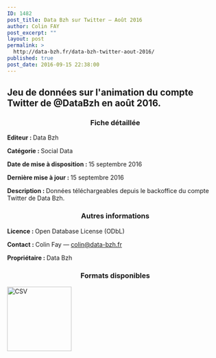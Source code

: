 ```yaml
---
ID: 1482
post_title: Data Bzh sur Twitter — Août 2016
author: Colin FAY
post_excerpt: ""
layout: post
permalink: >
  http://data-bzh.fr/data-bzh-twitter-aout-2016/
published: true
post_date: 2016-09-15 22:38:00
---
```

<h2>Jeu de données sur l'animation du compte Twitter de @DataBzh en août 2016.</h2>
<!--more-->
<h3 style="text-align: center;">Fiche détaillée</h3>
<strong>Editeur : </strong>Data Bzh

<strong>Catégorie : </strong>Social Data

<strong>Date de mise à disposition : </strong>15 septembre 2016

<strong>Dernière mise à jour : </strong>15 septembre 2016

<strong>Description : </strong>Données téléchargeables depuis le backoffice du compte Twitter de Data Bzh.
<h3 style="text-align: center;">Autres informations</h3>
<strong>Licence : </strong>Open Database License (ODbL)

<strong>Contact : </strong>Colin Fay — colin@data-bzh.fr

<strong>Propriétaire : </strong>Data Bzh
<h3 style="text-align: center;">Formats disponibles</h3>
<a href="http://data-bzh.fr/data/twitter-DataBzh-2016-08.csv" rel="attachment wp-att-904"><img class="aligncenter wp-image-904 size-full" src="http://dev.data-bzh.fr/wp-content/uploads/2016/05/CSV-2.jpg" alt="CSV" width="150" height="150" /></a>